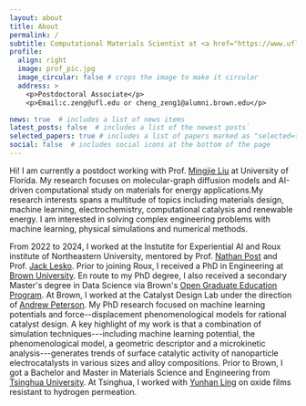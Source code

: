 ```yaml
---
layout: about
title: About
permalink: /
subtitle: Computational Materials Scientist at <a href="https://www.ufl.edu/">University of Florida</a>.
profile:
  align: right
  image: prof_pic.jpg
  image_circular: false # crops the image to make it circular
  address: >
    <p>Postdoctoral Associate</p>
    <p>Email:c.zeng@ufl.edu or cheng_zeng1@alumni.brown.edu</p>

news: true  # includes a list of news items
latest_posts: false  # includes a list of the newest posts`
selected_papers: true # includes a list of papers marked as "selected={true}"
social: false  # includes social icons at the bottom of the page
---
```


Hi! I am currently a postdoct working with Prof. [Mingjie Liu](https://www.chem.ufl.edu/about-all/directory/people/name/mingjie-liu/) at University of Florida. My research focuses on molecular-graph diffusion models and AI-driven computational study on materials for energy applications.My research interests spans a multitude of topics including materials design, machine learning, electrochemistry,  computational catalysis and renewable energy. I am interested in solving complex engineering problems with machine learning, physical simulations and numerical methods.

From 2022 to 2024, I worked at the Instutite for Experiential AI and Roux institute of Northeastern University, mentored by Prof. [Nathan Post](https://coe.northeastern.edu/people/post-nathan/) and Prof. [Jack Lesko](https://coe.northeastern.edu/people/lesko-john/).
Prior to joining Roux, I received a PhD in Engineering at <a href='https://www.brown.edu/'>Brown University</a>.  En route to my PhD degree, I also received a secondary Master's degree in Data Science via Brown's <a href='https://graduateschool.brown.edu/academics-research/distinctive-opportunities/open-graduate-education'>Open Graduate Education Program</a>. At Brown, I worked at the Catalyst Design Lab under the direction of <a href='https://engineering.brown.edu/people/andrew-peterson'>Andrew Peterson</a>. My PhD research focused on machine learning potentials and force--displacement phenomenological models for rational catalyst design. A key highlight of my work is that a combination of simulation techniques---including machine learning potential, the phenomenological model, a geometric descriptor and a microkinetic analysis---generates trends of surface catalytic activity of nanoparticle electrocatalysts in various sizes and alloy compositions. Prior to Brown, I got a Bachelor and Master in Materials Science and Engineering from <a href='https://www.tsinghua.edu.cn/en/'>Tsinghua University</a>. At Tsinghua, I worked with <a href='https://www.researchgate.net/profile/Yunhan-Ling-2'>Yunhan Ling</a> on oxide films resistant to hydrogen permeation.

<!-- Currently I live in Portland of Maine with my family. Outside office, I like long-distance running, machine learning competitions on <a href='https://www.kaggle.com/'>Kaggle</a>, and playing video games. -->
